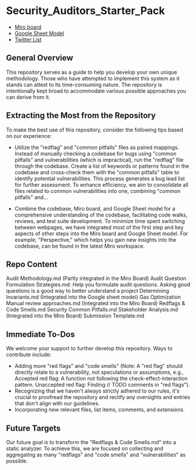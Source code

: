# Security_Auditors_Starter_Pack
- [Miro board](https://miro.com/app/board/uXjVMgF6YT4=/?share_link_id=15940391732)
- [Google Sheet Model](https://docs.google.com/spreadsheets/d/1LoUfjXRslmXcaoZVNV3Ya1btsAshg5V3ZkymYcunZPs/edit?usp=sharing)
- [Twitter List](https://‪https://x.com/i/lists/1699739698728407461)

## General Overview



This repository serves as a guide to help you develop your own unique methodology. Those who have attempted to implement this system as it stands can attest to its time-consuming nature. The repository is intentionally kept broad to accommodate various possible approaches you can derive from it.

## Extracting the Most from the Repository

To make the best use of this repository, consider the following tips based on our experience:

- Utilize the "redflag" and "common pitfalls" files as paired mappings. Instead of manually checking a codebase for bugs using "common pitfalls" and vulnerabilities (which is impractical), run the "redflag" file through the codebase. Create a list of keywords or patterns found in the codebase and cross-check them with the "common pitfalls" table to identify potential vulnerabilities. This process generates a bug lead list for further assessment. To enhance efficiency, we aim to consolidate all files related to common vulnerabilities into one, combining "common pitfalls" and...

- Combine the codebase, Miro board, and Google Sheet model for a comprehensive understanding of the codebase, facilitating code walks, reviews, and test suite development. To minimize time spent switching between webpages, we have integrated most of the first step and key aspects of other steps into the Miro board and Google Sheet model. For example, "Perspective," which helps you gain new insights into the codebase, can be found in the latest Miro workspace.

## Repo Content

Audit Methodology.md (Partly integrated in the Miro Board)
Audit Question Formulation Strategies.md: Help you formulate audit questions. Asking good questions is a good way to better understand a project
Determining Invariants.md (Integrated into the Google sheet model)
Gas Optimization
Manual review approaches.md (Integrated into the Miro Board)
Redflags & Code Smells.md
Security Common Pitfalls.md
Stakeholder Analysis.md (Integrated into the Miro Board)
Submission Template.md


## Immediate To-Dos

We welcome your support to further develop this repository. Ways to contribute include:

- Adding more "red flags" and "code smells" (Note: A "red flag" should directly relate to a vulnerability, not speculations or assumptions, e.g., Accepted red flag: A function not following the check-effect-interaction pattern. Unaccepted red flag: Finding // TODO comments in "red flags").
- Recognizing that we haven't always strictly adhered to our rules, it's crucial to proofread the repository and rectify any oversights and entries that don't align with our guidelines.
- Incorporating new relevant files, list items, comments, and extensions.

## Future Targets

Our future goal is to transform the "Redflags & Code Smells.md" into a static analyzer. To achieve this, we are focused on collecting and aggregating as many "redflags" and "code smells" and "vulnerabilities" as possible.
